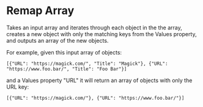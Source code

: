 # Remap Array

Takes an input array and iterates through each object in the the array, creates a new object with only the matching keys from the Values property, and outputs an array of the new objects.

For example, given this input array of objects:

`[{"URL": "https://magick.com/", "Title": "Magick"}, {"URL": "https://www.foo.bar/", "Title": "Foo Bar"}]`

and a Values property "URL" it will return an array of objects with only the URL key:

`[{"URL": "https://magick.com/"}, {"URL": "https://www.foo.bar/"}]`
